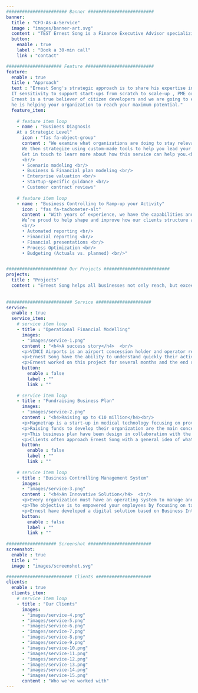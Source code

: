 ```yaml
---
####################### Banner #########################
banner:
  title : "CFO-As-A-Service"
  image : "images/banner-art.svg"
  content : "TEST Ernest Song is a Finance Executive Advisor specializing in Financial modeling and Business controlling. He is a French native with a background in Corporate finance, Auditing, Controlling and is certified from ESCP Business School. Ernest works alongside investors & business owners across all aspect of their developments. Through the pairing of a strong finance and business expertise alongside his high sensitivity in digital and IT systems, his clients are provided a true, full-service experience in Belgium."
  button:
    enable : true
    label : "Book a 30-min call"
    link : "contact"

##################### Feature ##########################
feature:
  enable : true
  title : "Approach"
  text : "Ernest Song's strategic approach is to share his expertise in finance, strategy and management with an strong
  IT sensitivity to support start-ups from scratch to scale-up , PME or Multinational companies all along their journey.
  Ernest is a true believer of citizen developers and we are going to empower your employees. In this way,
  he is helping your organization to reach your maximum potential."
  feature_item:
       
    # feature item loop
    - name : "Business Diagnosis  
    At a Strategic Level"
      icon : "fas fa-object-group"
      content : "We examine what organizations are doing to stay relevant and competitive in this fast-paced world, and which ones are doing it best.
      We then strategize using custom-made tools to help you lead your company in order to understand the implications of every choice our clients can make.  <br/>
      Get in touch to learn more about how this service can help you.<br/>
      <br/>
      •	Scenario modeling <br/>
      •	Business & Financial plan modeling <br/>
      •	Enterprise valuation <br/>
      •	Startup-specific guidance <br/>
      •	Customer contract reviews"
  
    # feature item loop
    - name : "Business Controlling to Ramp-up your Activity"
      icon : "fas fa-tachometer-alt"
      content : "With years of experience, we have the capabilities and expertise to take your business to the next level. We combine our insights and skills to transform your         processes and strategies, and in turn, your company.
      We’re proud to help shape and improve how our clients structure and manage their business. <br/>
      <br/>
      •	Automated reporting <br/>
      •	Financial reporting <br/>
      •	Financial presentations <br/>
      •	Process Optimization <br/>
      •	Budgeting (Actuals vs. planned) <br/>"


####################### Our Projects #########################
projects:
  title : "Projects"
  content : "Ernest Song helps all businesses not only reach, but exceed their goals. His experience helps companies lay out a strategy that perfectly fits their needs. This collaboration is essential for the successful transition from strategy, to plan, to action. Learn about some of his past projects below, and get in touch with him to see what can Ernest do for you."
      
      
######################### Service #####################
service:
  enable : true
  service_item:
    # service item loop
    - title : "Operational Financial Modelling"
      images:
      - "images/service-1.png"
      content : "<h4>A success story</h4>  <br/>
      <p>VINCI Airports is an airport concession holder and operator relying on its expertise in prime contractor services.</p>
      <p>Ernest Song have the ability to understand quickly their activity and propose a custom-made strategic management tool to evaluate each operational decision that will impact the future growth of the company. Used by Operational directors for their daily monitoring and by the top management for the company valuation, this strategic management tool is now reviewed before any their decision-making.</p>
      <p>Ernest worked on this project for several months and the end result was truly spectacular. By ensuring consistent and transparent communication, Vinci was able to progress by leaps and bounds.</p>"
      button:
        enable : false
        label : ""
        link : ""
        
    # service item loop
    - title : "Fundraising Business Plan"
      images:
      - "images/service-2.png"
      content : "<h4>Raising up to €10 million</h4><br/>
      <p>Magnetrap is a start-up in medical technology focusing on providing a point of care device to detect the presence of COVID-19 and Malaria.</p>
      <p>Raising funds to develop their organization are the main concern for many entrepreneur from start-up to scale-up companies. The strategy and the vision of the founders must be reflected in the Fundraising business plan with the investor mindset, how much will they get back from their investment.</p>
      <p>This business plan have been design in collaboration with the founder to look and feel efficient, attractive and professionnal.</p>
      <p>Clients often approach Ernest Song with a general idea of what they need, and this project was no different. Ernest were able to jump right in with his expertise and really helped the company grow and evolve. Today, their business is doing exceptionally well, and he is proud to have been part of the process.</p>"
      button:
        enable : false
        label : ""
        link : ""
        
    # service item loop
    - title : "Business Controlling Management System"
      images:
      - "images/service-3.png"
      content : "<h4>An Innovative Solution</h4>  <br/>
      <p>Every organization must have an operating system to manage and lead their company. Ernest Song have the ability to understand any business and financial processes to create a sustainable, focused and effective solution - and then watched it grow.</p>
      <p>The objective is to empowered your employees by focusing on tasks added-value and let the technology get rid off the recurrent and repetitive tasks.</p> 
      <p>Ernest have developed a digital solution based on Business Intelligence to generate dynamic standard financial report updated in real-time. The reports are available on the cloud (Browser, mobile or tablet).</p>"
      button:
        enable : false
        label : ""
        link : ""
        
################### Screenshot ########################
screenshot:
  enable : true
  title : ""
  image : "images/screenshot.svg"

######################### Clients #####################
clients:
  enable : true
  clients_item:
    # service item loop
    - title : "Our Clients"
      images:
      - "images/service-4.png"
      - "images/service-5.png"
      - "images/service-6.png"
      - "images/service-7.png"
      - "images/service-8.png"
      - "images/service-9.png"
      - "images/service-10.png"
      - "images/service-11.png"
      - "images/service-12.png"
      - "images/service-13.png"
      - "images/service-14.png"
      - "images/service-15.png"
      content : "Who we've worked with"
---
```

